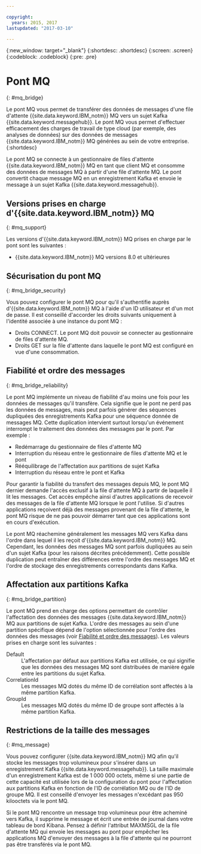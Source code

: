 ```yaml
---

copyright:
  years: 2015, 2017
lastupdated: "2017-03-10"

---
```


{:new_window: target="_blank"}
{:shortdesc: .shortdesc}
{:screen: .screen}
{:codeblock: .codeblock}
{:pre: .pre}

# Pont MQ
{: #mq_bridge}

Le pont MQ vous permet de transférer des données de messages d'une file d'attente {{site.data.keyword.IBM_notm}} MQ vers un sujet Kafka {{site.data.keyword.messagehub}}. Le pont MQ vous permet d'effectuer efficacement des charges de travail de type cloud (par exemple, des analyses de données) sur des données de messages {{site.data.keyword.IBM_notm}} MQ générées au sein de votre entreprise. {:shortdesc}

Le pont MQ se connecte à un gestionnaire de files d'attente {{site.data.keyword.IBM_notm}} MQ en tant que client MQ et consomme des données de messages MQ à partir d'une file d'attente MQ. Le pont convertit chaque message MQ en un enregistrement Kafka et envoie le message à un sujet Kafka {{site.data.keyword.messagehub}}.

## Versions prises en charge d'{{site.data.keyword.IBM_notm}} MQ
{: #mq_support}

Les versions d'{{site.data.keyword.IBM_notm}} MQ prises en charge par le pont sont les suivantes : 

* {{site.data.keyword.IBM_notm}} MQ versions 8.0 et ultérieures

## Sécurisation du pont MQ
{: #mq_bridge_security}

Vous pouvez configurer le pont MQ pour qu'il s'authentifie auprès d'{{site.data.keyword.IBM_notm}} MQ à l'aide d'un ID utilisateur et d'un mot de passe. Il est conseillé d'accorder les droits suivants uniquement à l'identité associée à une instance du pont MQ :

* Droits CONNECT. Le pont MQ doit pouvoir se connecter au gestionnaire de files d'attente MQ. 
* Droits GET sur la file d'attente dans laquelle le pont MQ est configuré en vue d'une consommation. 

## Fiabilité et ordre des messages
{: #mq_bridge_reliability}

Le pont MQ implémente un niveau de fiabilité d'au moins une fois pour les données de messages qu'il transfère. Cela signifie que le pont ne perd pas les données de messages, mais peut parfois générer des séquences dupliquées des enregistrements Kafka pour une séquence donnée de messages MQ. Cette duplication intervient surtout lorsqu'un événement interrompt le traitement des données des messages par le pont. Par exemple : 

* Redémarrage du gestionnaire de files d'attente MQ
* Interruption du réseau entre le gestionnaire de files d'attente MQ et le pont
* Rééquilibrage de l'affectation aux partitions de sujet Kafka
* Interruption du réseau entre le pont et Kafka

Pour garantir la fiabilité du transfert des messages depuis MQ, le pont MQ dernier demande l'accès exclusif à la file d'attente MQ à partir de laquelle il lit les messages. Cet accès empêche ainsi d'autres applications de recevoir des messages de la file d'attente MQ lorsque le pont l'utilise. Si d'autres applications reçoivent déjà des messages provenant de la file d'attente, le pont MQ risque de ne pas pouvoir démarrer tant que ces applications sont en cours d'exécution.

Le pont MQ réachemine généralement les messages MQ vers Kafka dans l'ordre dans lequel il les reçoit d'{{site.data.keyword.IBM_notm}} MQ. Cependant, les données des messages MQ sont parfois dupliquées au sein d'un sujet Kafka (pour les raisons décrites précédemment). Cette possible duplication peut entraîner des différences entre l'ordre des messages MQ et l'ordre de stockage des enregistrements correspondants dans Kafka.

## Affectation aux partitions Kafka
{: #mq_bridge_partition}

Le pont MQ prend en charge des options permettant de contrôler l'affectation des données des messages {{site.data.keyword.IBM_notm}} MQ aux partitions de sujet Kafka. L'ordre des messages au sein d'une partition spécifique dépend de l'option sélectionnée pour l'ordre des données des messages (voir [Fiabilité et ordre des messages](#mq_bridge_reliability)). Les valeurs prises en charge sont les suivantes : 
<dl><dt>Default</dt>
<dd>L'affectation par défaut aux partitions Kafka est utilisée, ce qui signifie que les données des messages MQ sont distribuées de manière égale entre les partitions du sujet Kafka. </dd>
<dt>CorrelationId</dt>
<dd>Les messages MQ dotés du même ID de corrélation sont affectés à la même partition Kafka. </dd>
<dt>GroupId</dt>
<dd>Les messages MQ dotés du même ID de groupe sont affectés à la même partition Kafka.
</dd>
</dl>

## Restrictions de la taille des messages
{: #mq_message}

Vous pouvez configurer {{site.data.keyword.IBM_notm}} MQ afin qu'il stocke les messages trop volumineux pour s'insérer dans un enregistrement Kafka {{site.data.keyword.messagehub}}. La taille maximale d'un enregistrement Kafka est de 1 000 000 octets, même si une partie de cette capacité est utilisée lors de la configuration du pont pour l'affectation aux partitions Kafka en fonction de l'ID de corrélation MQ ou de l'ID de groupe MQ. Il est conseillé d'envoyer les messages n'excédant pas 950 kilooctets via le pont MQ. 

Si le pont MQ rencontre un message trop volumineux pour être acheminé vers Kafka, il supprime le message et écrit une entrée de journal dans votre tableau de bord Kibana. Pensez à définir l'attribut MAXMSGL de la file d'attente MQ qui envoie les messages au pont pour empêcher les applications MQ d'envoyer des messages à la file d'attente qui ne pourront pas être transférés via le pont MQ.
